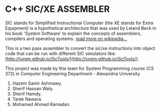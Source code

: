 C++ SIC/XE ASSEMBLER
====================

SIC stands for Simplified Instructional Computer (the XE stands for Extra Equipment) is a hypothetical architecture that was used by Leland Beck in his book 'System Software' to explain the concepts of assemblers, compilers and operating systems. [read more on wikipedia...](https://en.wikipedia.org/wiki/SIC/XE)

This is a two pass assembler to convert the sic/xe instructions into object code that can be run with different SIC simulators like: [http://jurem.github.io/SicTools/](http://jurem.github.io/SicTools/).

This project was made by this team for System Programming course (CS 372) in Computer Engineering Department - Alexandria University
1. Hazem Samir Ashmawy.
2. Sherif Hassan Waly.
3. Sherif Hamdy.
4. Tarek Nawara.
5. Mohamed Ahmed Ramadan.

